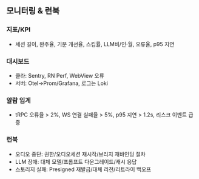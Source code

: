 ## 모니터링 & 런북

### 지표/KPI
- 세션 길이, 완주율, 기분 개선율, 스킵률, LLM비/인·월, 오류율, p95 지연

### 대시보드
- 클라: Sentry, RN Perf, WebView 오류
- 서버: Otel→Prom/Grafana, 로그는 Loki

### 알람 임계
- tRPC 오류율 > 2%, WS 연결 실패율 > 5%, p95 지연 > 1.2s, 리스크 이벤트 급증

### 런북
- 오디오 중단: 권한/오디오세션 재시작/브리지 재바인딩 절차
- LLM 장애: 대체 모델/프롬프트 다운그레이드/캐시 응답
- 스토리지 실패: Presigned 재발급/대체 리전/리트라이 백오프
